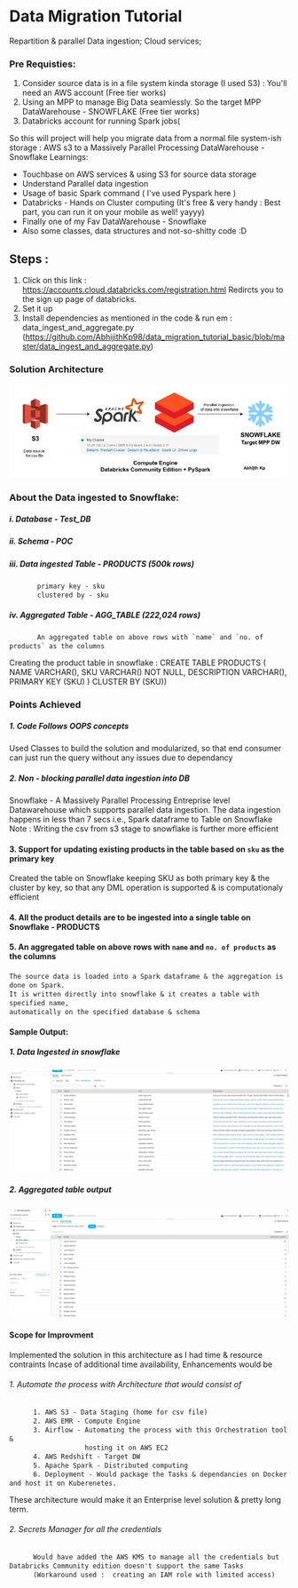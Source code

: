 # Data Migration Tutorial 
Repartition &amp; parallel Data ingestion; Cloud services;

### Pre Requisties:

1. Consider source data is in a file system kinda storage (I used S3) : You'll need an AWS account (Free tier works)
2. Using an MPP to manage Big Data seamlessly. So the target MPP DataWarehouse - SNOWFLAKE (Free tier works)
3. Databricks account for running Spark jobs(

So this will project will help you migrate data from a normal file system-ish storage : AWS s3 to a Massively Parallel Processing DataWarehouse - Snowflake
Learnings: 
   - Touchbase on AWS services & using S3 for source data storage
   - Understand Parallel data ingestion
   - Usage of basic Spark command ( I've used Pyspark here )
   - Databricks - Hands on Cluster computing (It's free & very handy : Best part, you can run it on your mobile as well! yayyy)
   - Finally one of my Fav DataWarehouse - Snowflake 
   - Also some classes, data structures and not-so-shitty code :D 

## Steps :
1. Click on this link :
https://accounts.cloud.databricks.com/registration.html
Redircts you to the sign up page of databricks.
2. Set it up 
3. Install dependencies as mentioned in the code & run em : data_ingest_and_aggregate.py (https://github.com/AbhijithKp98/data_migration_tutorial_basic/blob/master/data_ingest_and_aggregate.py)

### Solution Architecture
   
   ![alt text](https://github.com/AbhijithKp98/data_migration_tutorial_basic/blob/master/images/postman_test_architecture.png?raw=true)   


### About the Data ingested to Snowflake:

##### i.   Database - Test_DB
##### ii.  Schema - POC
##### iii. Data ingested Table - PRODUCTS (500k rows)
           primary key - sku
           clustered by - sku
##### iv.  Aggregated Table - AGG_TABLE (222,024 rows)
           An aggregated table on above rows with `name` and `no. of products` as the columns

Creating the product table in snowflake :
CREATE TABLE PRODUCTS ( NAME VARCHAR(), SKU VARCHAR() NOT NULL, DESCRIPTION VARCHAR(), PRIMARY KEY (SKU) ) CLUSTER BY (SKU))

### Points Achieved 
##### 1. Code Follows OOPS concepts 
   Used Classes to build the solution and modularized, so that end consumer can just run the query without any issues due to dependancy 
##### 2. Non - blocking parallel data ingestion into DB
   Snowflake - A Massively Parallel Processing Entreprise level Datawarehouse which supports parallel data ingestion.
   The data ingestion happens in less than 7 secs i.e., Spark dataframe to Table on Snowflake
   Note : Writing the csv from s3 stage to snowflake is further more efficient
#### 3. Support for updating existing products in the table based on `sku` as the primary key
   Created the table on Snowflake keeping SKU as both primary key & the cluster by key, 
   so that any DML operation is supported & is computationaly efficient
#### 4. All the product details are to be ingested into a single table on Snowflake - PRODUCTS 
#### 5. An aggregated table on above rows with `name` and `no. of products` as the columns
    The source data is loaded into a Spark dataframe & the aggregation is done on Spark.
    It is written directly into snowflake & it creates a table with specified name,
    automatically on the specified database & schema

#### Sample Output:
##### 1. Data Ingested in snowflake

   ![alt text](https://github.com/AbhijithKp98/data_migration_tutorial_basic/blob/master/images/Ingested_data_SNOWFLAKE.png?raw=true)

##### 2. Aggregated table output

   ![alt text](https://github.com/AbhijithKp98/data_migration_tutorial_basic/blob/master/images/Agg_tabl_op_SNOWFLAKE.png?raw=true)

#### Scope for Improvment  
   Implemented the solution in this architecture as I had time & resource contraints
   Incase of additional time availability, Enhancements would be
###### 1. Automate the process with Architecture that would consist of
          1. AWS S3 - Data Staging (home for csv file)
          2. AWS EMR - Compute Engine
          3. Airflow - Automating the process with this Orchestration tool & 
                       hosting it on AWS EC2
          4. AWS Redshift - Target DW
          5. Apache Spark - Distributed computing
          6. Deployment - Would package the Tasks & dependancies on Docker and host it on Kuberenetes.
  These architecture would make it an Enterprise level solution & pretty long term.  

###### 2. Secrets Manager for all the credentials
          Would have added the AWS KMS to manage all the credentials but Databricks Community edition doesn't support the same Tasks
          (Workaround used :  creating an IAM role with limited access)
